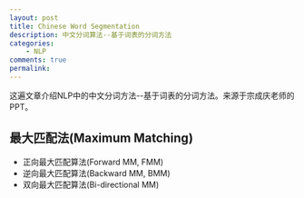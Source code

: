 ```yaml
---
layout: post
title: Chinese Word Segmentation
description: 中文分词算法--基于词表的分词方法
categories:
    - NLP
comments: true
permalink: 
---
```


这遍文章介绍NLP中的中文分词方法--基于词表的分词方法。来源于宗成庆老师的PPT。

## 最大匹配法(Maximum Matching)

* 正向最大匹配算法(Forward MM, FMM)
* 逆向最大匹配算法(Backward MM, BMM)
* 双向最大匹配算法(Bi-directional MM)




